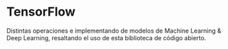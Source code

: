 # TensorFlow
Distintas operaciones e implementando de modelos de Machine Learning &amp; Deep Learning, resaltando el uso de esta biblioteca de código abierto.
